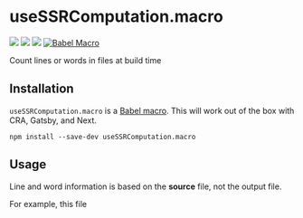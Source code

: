 # useSSRComputation.macro

[![](https://github.com/Popmenu/use-ssr-computation.macro/workflows/CI/badge.svg)](https://github.com/Popmenu/use-ssr-computation.macro/actions?query=workflow%3ACI)
[![](https://img.shields.io/npm/v/useSSRComputation.macro?style=flat-square)](https://www.npmjs.com/package/useSSRComputation.macro)
[![](https://img.shields.io/github/license/Popmenu/useSSRComputation.macro?style=flat-square&color=brightgreen)](https://github.com/Popmenu/use-ssr-computation.macro/blob/master/LICENSE)
[![Babel
Macro](https://img.shields.io/badge/babel--macro-%F0%9F%8E%A3-f5da55.svg?style=flat-square)](https://github.com/kentcdodds/babel-plugin-macros)

Count lines or words in files at build time

## Installation

`useSSRComputation.macro` is a [Babel
macro](https://github.com/kentcdodds/babel-plugin-macros). This will work out of
the box with CRA, Gatsby, and Next.

```shell
npm install --save-dev useSSRComputation.macro
```

## Usage

Line and word information is based on the **source** file, not the output file.

For example, this file

